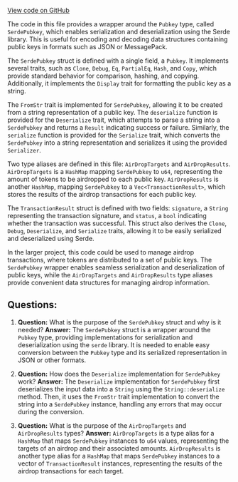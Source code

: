 [View code on GitHub](https://github.com/metaplex-foundation/sugar/src/airdrop/structs.rs)

The code in this file provides a wrapper around the `Pubkey` type, called `SerdePubkey`, which enables serialization and deserialization using the Serde library. This is useful for encoding and decoding data structures containing public keys in formats such as JSON or MessagePack.

The `SerdePubkey` struct is defined with a single field, a `Pubkey`. It implements several traits, such as `Clone`, `Debug`, `Eq`, `PartialEq`, `Hash`, and `Copy`, which provide standard behavior for comparison, hashing, and copying. Additionally, it implements the `Display` trait for formatting the public key as a string.

The `FromStr` trait is implemented for `SerdePubkey`, allowing it to be created from a string representation of a public key. The `deserialize` function is provided for the `Deserialize` trait, which attempts to parse a string into a `SerdePubkey` and returns a `Result` indicating success or failure. Similarly, the `serialize` function is provided for the `Serialize` trait, which converts the `SerdePubkey` into a string representation and serializes it using the provided `Serializer`.

Two type aliases are defined in this file: `AirDropTargets` and `AirDropResults`. `AirDropTargets` is a `HashMap` mapping `SerdePubkey` to `u64`, representing the amount of tokens to be airdropped to each public key. `AirDropResults` is another `HashMap`, mapping `SerdePubkey` to a `Vec<TransactionResult>`, which stores the results of the airdrop transactions for each public key.

The `TransactionResult` struct is defined with two fields: `signature`, a `String` representing the transaction signature, and `status`, a `bool` indicating whether the transaction was successful. This struct also derives the `Clone`, `Debug`, `Deserialize`, and `Serialize` traits, allowing it to be easily serialized and deserialized using Serde.

In the larger project, this code could be used to manage airdrop transactions, where tokens are distributed to a set of public keys. The `SerdePubkey` wrapper enables seamless serialization and deserialization of public keys, while the `AirDropTargets` and `AirDropResults` type aliases provide convenient data structures for managing airdrop information.
## Questions: 
 1. **Question:** What is the purpose of the `SerdePubkey` struct and why is it needed?
   **Answer:** The `SerdePubkey` struct is a wrapper around the `Pubkey` type, providing implementations for serialization and deserialization using the `serde` library. It is needed to enable easy conversion between the `Pubkey` type and its serialized representation in JSON or other formats.

2. **Question:** How does the `Deserialize` implementation for `SerdePubkey` work?
   **Answer:** The `Deserialize` implementation for `SerdePubkey` first deserializes the input data into a `String` using the `String::deserialize` method. Then, it uses the `FromStr` trait implementation to convert the string into a `SerdePubkey` instance, handling any errors that may occur during the conversion.

3. **Question:** What is the purpose of the `AirDropTargets` and `AirDropResults` types?
   **Answer:** `AirDropTargets` is a type alias for a `HashMap` that maps `SerdePubkey` instances to `u64` values, representing the targets of an airdrop and their associated amounts. `AirDropResults` is another type alias for a `HashMap` that maps `SerdePubkey` instances to a vector of `TransactionResult` instances, representing the results of the airdrop transactions for each target.